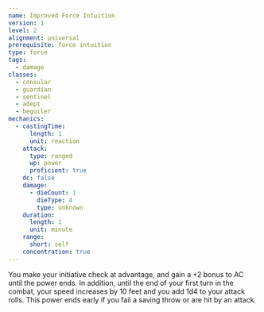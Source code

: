```yaml
---
name: Improved Force Intuition
version: 1
level: 2
alignment: universal
prerequisite: force intuition
type: force
tags:
  - damage
classes:
  - consular
  - guardian
  - sentinel
  - adept
  - beguiler
mechanics:
  - castingTime:
      length: 1
      unit: reaction
    attack:
      type: ranged
      wp: power
      proficient: true
    dc: false
    damage:
      - dieCount: 1
        dieType: 4
        type: unknown
    duration:
      length: 1
      unit: minute
    range:
      short: self
    concentration: true
---
```

You make your initiative check at advantage, and gain a +2 bonus to AC until the power ends. In addition, until the end of your first turn in the combat, your speed increases by 10 feet and you add 1d4 to your attack rolls. This power ends early if you fail a saving throw or are hit by an attack.
    